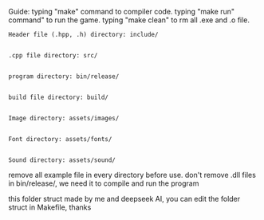 Guide:
    typing "make" command to compiler code.
    typing "make run" command" to run the game.
    typing "make clean" to rm all .exe and .o file.
    

    Header file (.hpp, .h) directory: include/

    
    .cpp file directory: src/

    
    program directory: bin/release/


    build file directory: build/


    Image directory: assets/images/


    Font directory: assets/fonts/


    Sound directory: assets/sound/



remove all example file in every directory before use.
don't remove .dll files in bin/release/, we need it to compile and run the program


this folder struct made by me and deepseek AI, you can edit the folder struct in Makefile, thanks
